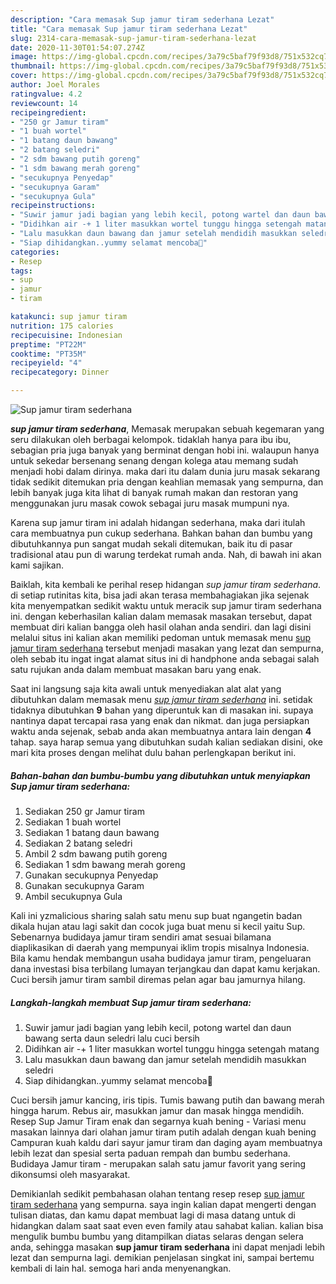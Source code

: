 ```yaml
---
description: "Cara memasak Sup jamur tiram sederhana Lezat"
title: "Cara memasak Sup jamur tiram sederhana Lezat"
slug: 2314-cara-memasak-sup-jamur-tiram-sederhana-lezat
date: 2020-11-30T01:54:07.274Z
image: https://img-global.cpcdn.com/recipes/3a79c5baf79f93d8/751x532cq70/sup-jamur-tiram-sederhana-foto-resep-utama.jpg
thumbnail: https://img-global.cpcdn.com/recipes/3a79c5baf79f93d8/751x532cq70/sup-jamur-tiram-sederhana-foto-resep-utama.jpg
cover: https://img-global.cpcdn.com/recipes/3a79c5baf79f93d8/751x532cq70/sup-jamur-tiram-sederhana-foto-resep-utama.jpg
author: Joel Morales
ratingvalue: 4.2
reviewcount: 14
recipeingredient:
- "250 gr Jamur tiram"
- "1 buah wortel"
- "1 batang daun bawang"
- "2 batang seledri"
- "2 sdm bawang putih goreng"
- "1 sdm bawang merah goreng"
- "secukupnya Penyedap"
- "secukupnya Garam"
- "secukupnya Gula"
recipeinstructions:
- "Suwir jamur jadi bagian yang lebih kecil, potong wartel dan daun bawang serta daun seledri lalu cuci bersih"
- "Didihkan air -+ 1 liter masukkan wortel tunggu hingga setengah matang"
- "Lalu masukkan daun bawang dan jamur setelah mendidih masukkan seledri"
- "Siap dihidangkan..yummy selamat mencoba🤗"
categories:
- Resep
tags:
- sup
- jamur
- tiram

katakunci: sup jamur tiram 
nutrition: 175 calories
recipecuisine: Indonesian
preptime: "PT22M"
cooktime: "PT35M"
recipeyield: "4"
recipecategory: Dinner

---
```



![Sup jamur tiram sederhana](https://img-global.cpcdn.com/recipes/3a79c5baf79f93d8/751x532cq70/sup-jamur-tiram-sederhana-foto-resep-utama.jpg)

<b><i>sup jamur tiram sederhana</i></b>, Memasak merupakan sebuah kegemaran yang seru dilakukan oleh berbagai kelompok. tidaklah hanya para ibu ibu, sebagian pria juga banyak yang berminat dengan hobi ini. walaupun hanya untuk sekedar bersenang senang dengan kolega atau memang sudah menjadi hobi dalam dirinya. maka dari itu dalam dunia juru masak sekarang tidak sedikit ditemukan pria dengan keahlian memasak yang sempurna, dan lebih banyak juga kita lihat di banyak rumah makan dan restoran yang menggunakan juru masak cowok sebagai juru masak mumpuni nya.

Karena sup jamur tiram ini adalah hidangan sederhana, maka dari itulah cara membuatnya pun cukup sederhana. Bahkan bahan dan bumbu yang dibutuhkannya pun sangat mudah sekali ditemukan, baik itu di pasar tradisional atau pun di warung terdekat rumah anda. Nah, di bawah ini akan kami sajikan.

Baiklah, kita kembali ke perihal resep hidangan <i>sup jamur tiram sederhana</i>. di setiap rutinitas kita, bisa jadi akan terasa membahagiakan jika sejenak kita menyempatkan sedikit waktu untuk meracik sup jamur tiram sederhana ini. dengan keberhasilan kalian dalam memasak masakan tersebut, dapat membuat diri kalian bangga oleh hasil olahan anda sendiri. dan lagi disini melalui situs ini kalian akan memiliki pedoman untuk memasak menu <u>sup jamur tiram sederhana</u> tersebut menjadi masakan yang lezat dan sempurna, oleh sebab itu ingat ingat alamat situs ini di handphone anda sebagai salah satu rujukan anda dalam membuat masakan baru yang enak.


Saat ini langsung saja kita awali untuk menyediakan alat alat yang dibutuhkan dalam memasak menu <u><i>sup jamur tiram sederhana</i></u> ini. setidak tidaknya dibutuhkan <b>9</b> bahan yang diperuntuk kan di masakan ini. supaya nantinya dapat tercapai rasa yang enak dan nikmat. dan juga persiapkan waktu anda sejenak, sebab anda akan membuatnya antara lain dengan <b>4</b> tahap. saya harap semua yang dibutuhkan sudah kalian sediakan disini, oke mari kita proses dengan melihat dulu bahan perlengkapan berikut ini.

<!--inarticleads1-->

##### Bahan-bahan dan bumbu-bumbu yang dibutuhkan untuk menyiapkan Sup jamur tiram sederhana:

1. Sediakan 250 gr Jamur tiram
1. Sediakan 1 buah wortel
1. Sediakan 1 batang daun bawang
1. Sediakan 2 batang seledri
1. Ambil 2 sdm bawang putih goreng
1. Sediakan 1 sdm bawang merah goreng
1. Gunakan secukupnya Penyedap
1. Gunakan secukupnya Garam
1. Ambil secukupnya Gula


Kali ini yzmalicious sharing salah satu menu sup buat ngangetin badan dikala hujan atau lagi sakit dan cocok juga buat menu si kecil yaitu Sup. Sebenarnya budidaya jamur tiram sendiri amat sesuai bilamana diaplikasikan di daerah yang mempunyai iklim tropis misalnya Indonesia. Bila kamu hendak membangun usaha budidaya jamur tiram, pengeluaran dana investasi bisa terbilang lumayan terjangkau dan dapat kamu kerjakan. Cuci bersih jamur tiram sambil diremas pelan agar bau jamurnya hilang. 

<!--inarticleads2-->

##### Langkah-langkah membuat Sup jamur tiram sederhana:

1. Suwir jamur jadi bagian yang lebih kecil, potong wartel dan daun bawang serta daun seledri lalu cuci bersih
1. Didihkan air -+ 1 liter masukkan wortel tunggu hingga setengah matang
1. Lalu masukkan daun bawang dan jamur setelah mendidih masukkan seledri
1. Siap dihidangkan..yummy selamat mencoba🤗


Cuci bersih jamur kancing, iris tipis. Tumis bawang putih dan bawang merah hingga harum. Rebus air, masukkan jamur dan masak hingga mendidih. Resep Sup Jamur Tiram enak dan segarnya kuah bening - Variasi menu masakan lainnya dari olahan jamur tiram putih adalah dengan kuah bening Campuran kuah kaldu dari sayur jamur tiram dan daging ayam membuatnya lebih lezat dan spesial serta paduan rempah dan bumbu sederhana. Budidaya Jamur tiram - merupakan salah satu jamur favorit yang sering dikonsumsi oleh masyarakat. 

Demikianlah sedikit pembahasan olahan tentang resep resep <u>sup jamur tiram sederhana</u> yang sempurna. saya ingin kalian dapat mengerti dengan tulisan diatas, dan kamu dapat membuat lagi di masa datang untuk di hidangkan dalam saat saat even even family atau sahabat kalian. kalian bisa mengulik bumbu bumbu yang ditampilkan diatas selaras dengan selera anda, sehingga masakan <b>sup jamur tiram sederhana</b> ini dapat menjadi lebih lezat dan sempurna lagi. demikian penjelasan singkat ini, sampai bertemu kembali di lain hal. semoga hari anda menyenangkan.
